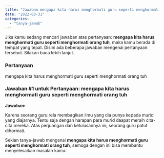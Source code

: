 ```yaml
---
title: "Jawaban mengapa kita harus menghormati guru seperti menghormati orang tuh​"
date: "2022-03-31"
categories: 
  - "tanya-jawab"
---
```


Jika kamu sedang mencari jawaban atas pertanyaan: **mengapa kita harus menghormati guru seperti menghormati orang tuh​**, maka kamu berada di tempat yang tepat. Disini ada beberapa jawaban mengenai pertanyaan tersebut. Silakan baca lebih lanjut.

### Pertanyaan

mengapa kita harus menghormati guru seperti menghormati orang tuh​

### Jawaban #1 untuk Pertanyaan: mengapa kita harus menghormati guru seperti menghormati orang tuh​

**Jawaban:**

Karena seorang guru rela membagikan ilmu yang dia punya kepada murid yang diajarnya. Tentu saja dengan harapan para murid daapat meraih cita-cita mereka. Atas perjuangan dan ketulusannya ini, seorang guru patut dihormati.

Sekian tanya-jawab mengenai **mengapa kita harus menghormati guru seperti menghormati orang tuh​**, semoga dengan ini bisa membantu menyelesaikan masalah kamu.
